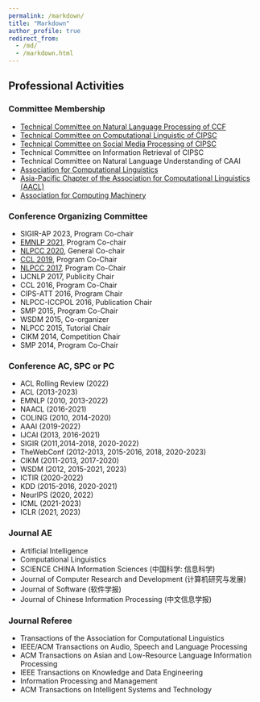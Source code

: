 ```yaml
---
permalink: /markdown/
title: "Markdown"
author_profile: true
redirect_from: 
  - /md/
  - /markdown.html
---
```

## Professional Activities

### Committee Membership
* [Technical Committee on Natural Language Processing of CCF](http://tcci.ccf.org.cn/)
* [Technical Committee on Computational Linguistic of CIPSC](http://cips-cl.org/)
* [Technical Committee on Social Media Processing of CIPSC](http://www.cips-smp.org/)
* Technical Committee on Information Retrieval of CIPSC
* Technical Committee on Natural Language Understanding of CAAI
* [Association for Computational Linguistics](http://www.aclweb.org/)
* [ Asia-Pacific Chapter of the Association for Computational Linguistics (AACL)](http://aaclweb.org/officers/index.html)
* [Association for Computing Machinery](https://www.acm.org/)

### Conference Organizing Committee
* SIGIR-AP 2023, Program Co-chair
* [EMNLP 2021](http://2021.emnlp.org), Program Co-chair
* [NLPCC 2020](http://tcci.ccf.org.cn/conference/2020), General Co-chair
* [CCL 2019](http://www.cips-cl.org/static/CCL2019/en/index.html), Program Co-Chair
* [NLPCC 2017](http://tcci.ccf.org.cn/conference/2017/), Program Co-Chair
* IJCNLP 2017, Publicity Chair
* CCL 2016, Program Co-Chair
* CIPS-ATT 2016, Program Chair
* NLPCC-ICCPOL 2016, Publication Chair
* SMP 2015, Program Co-Chair
* WSDM 2015, Co-organizer
* NLPCC 2015, Tutorial Chair
* CIKM 2014, Competition Chair
* SMP 2014, Program Co-Chair

### Conference AC, SPC or PC
* ACL Rolling Review (2022)
* ACL (2013-2023)
* EMNLP (2010, 2013-2022)
* NAACL (2016-2021)
* COLING (2010, 2014-2020)
* AAAI (2019-2022)
* IJCAI (2013, 2016-2021)
* SIGIR (2011,2014-2018, 2020-2022)
* TheWebConf (2012-2013, 2015-2016, 2018, 2020-2023)
* CIKM (2011-2013, 2017-2020)
* WSDM (2012, 2015-2021, 2023)
* ICTIR (2020-2022)
* KDD (2015-2016, 2020-2021)
* NeurIPS (2020, 2022)
* ICML (2021-2023)
* ICLR (2021, 2023)

### Journal AE
* Artificial Intelligence
* Computational Linguistics
* SCIENCE CHINA Information Sciences (中国科学: 信息科学)
* Journal of Computer Research and Development (计算机研究与发展)
* Journal of Software (软件学报)
* Journal of Chinese Information Processing (中文信息学报)

### Journal Referee
* Transactions of the Association for Computational Linguistics
* IEEE/ACM Transactions on Audio, Speech and Language Processing
* ACM Transactions on Asian and Low-Resource Language Information Processing
* IEEE Transactions on Knowledge and Data Engineering
* Information Processing and Management
* ACM Transactions on Intelligent Systems and Technology

